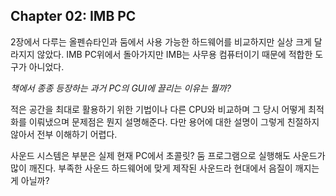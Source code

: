 ## Chapter 02: IMB PC

2장에서 다루는 올펜슈타인과 둠에서 사용 가능한 하드웨어를 비교하지만 실상 크게 달라지지 않았다. IMB PC위에서 돌아가지만 IMB는 사무용 컴퓨터이기 때문에 적합한 도구가 아니었다.

*책에서 종종 등장하는 과거 PC의 GUI에 끌리는 이유는 뭘까?*

적은 공간을 최대로 활용하기 위한 기법이나 다른 CPU와 비교하며 그 당시 어떻게 최적화를 이뤄냈으며 문제점은 뭔지 설명해준다. 다만 용어에 대한 설명이 그렇게 친절하지 않아서 전부 이해하기 어렵다.

사운드 시스템은 부분은 실제 현재 PC에서 초콜릿? 둠 프로그램으로 실행해도 사운드가 많이 깨진다. 부족한 사운드 하드웨어에 맞게 제작된 사운드라 현대에서 음질이 깨지는 게 아닐까?

